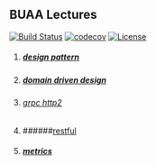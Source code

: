 ## BUAA Lectures
[![Build Status](https://travis-ci.org/feuyeux/buaa-lectures.svg?branch=master)](https://travis-ci.org/feuyeux/buaa-lectures)
[![codecov](https://codecov.io/gh/feuyeux/buaa-lectures/branch/master/graph/badge.svg)](https://codecov.io/gh/feuyeux/buaa-lectures)
[![License](https://img.shields.io/badge/license-Apache%202-4EB1BA.svg)](https://www.apache.org/licenses/LICENSE-2.0.html)

1. ##### [design pattern](design-pattern)

2. ##### [domain driven design](domain-driven-design)

3. ###### [grpc http2](grpc-http2)

4. ######[restful](restful)

5. ##### [metrics](metrics)